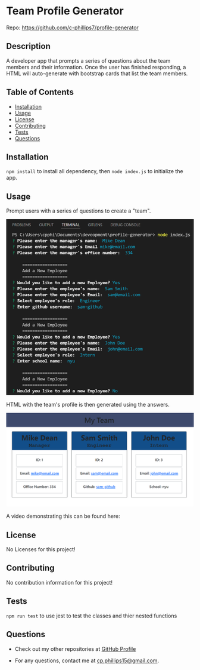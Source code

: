 # Team Profile Generator 

Repo: https://github.com/c-phillips7/profile-generator

## Description 

A developer app that prompts a series of questions about the team members and their information. Once the user has finished responding, a HTML will auto-generate with bootstrap cards that list the team members.

## Table of Contents 

* [Installation](#installation)
* [Usage](#usage)
* [License](#license)
* [Contributing](#contributing)
* [Tests](#tests)
* [Questions](#questions)


## Installation

`npm install` to install all dependency, then `node index.js` to initialize the app.

## Usage

Prompt users with a series of questions to create a "team".

![Questions](assets/console-screenshot.png)

HTML with the team's profile is then generated using the answers.

![Output](assets/html-screenshot.png)

A video demonstrating this can be found here:



## License

No Licenses for this project!
## Contributing

No contribution information for this project!

## Tests

`npm run test` to use jest to test the classes and thier nested functions

## Questions

- Check out my other repositories at [GitHub Profile](https://github.com/c-phillips7)

- For any questions, contact me at cp.phillips15@gmail.com.